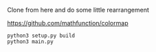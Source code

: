 Clone from here and do some little rearrangement

https://github.com/mathfunction/colormap

```
python3 setup.py build
python3 main.py
```
